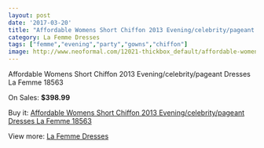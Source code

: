 ```yaml
---
layout: post
date: '2017-03-20'
title: "Affordable Womens Short Chiffon 2013 Evening/celebrity/pageant Dresses La Femme 18563"
category: La Femme Dresses
tags: ["femme","evening","party","gowns","chiffon"]
image: http://www.neoformal.com/12021-thickbox_default/affordable-womens-short-chiffon-2013-evening-celebrity-pageant-dresses-la-femme-18563.jpg
---
```

Affordable Womens Short Chiffon 2013 Evening/celebrity/pageant Dresses La Femme 18563

On Sales: **$398.99**
<a href="https://www.neoformal.com/en/la-femme-dresses-2014/4296-affordable-womens-short-chiffon-2013-evening-celebrity-pageant-dresses-la-femme-18563.html"><amp-img layout="responsive" width="600" height="600" src="//www.neoformal.com/12021-thickbox_default/affordable-womens-short-chiffon-2013-evening-celebrity-pageant-dresses-la-femme-18563.jpg" alt="Affordable Womens Short Chiffon 2013 Evening/celebrity/pageant Dresses La Femme 18563 0" /></a>
<a href="https://www.neoformal.com/en/la-femme-dresses-2014/4296-affordable-womens-short-chiffon-2013-evening-celebrity-pageant-dresses-la-femme-18563.html"><amp-img layout="responsive" width="600" height="600" src="//www.neoformal.com/12026-thickbox_default/affordable-womens-short-chiffon-2013-evening-celebrity-pageant-dresses-la-femme-18563.jpg" alt="Affordable Womens Short Chiffon 2013 Evening/celebrity/pageant Dresses La Femme 18563 1" /></a>
<a href="https://www.neoformal.com/en/la-femme-dresses-2014/4296-affordable-womens-short-chiffon-2013-evening-celebrity-pageant-dresses-la-femme-18563.html"><amp-img layout="responsive" width="600" height="600" src="//www.neoformal.com/12025-thickbox_default/affordable-womens-short-chiffon-2013-evening-celebrity-pageant-dresses-la-femme-18563.jpg" alt="Affordable Womens Short Chiffon 2013 Evening/celebrity/pageant Dresses La Femme 18563 2" /></a>
<a href="https://www.neoformal.com/en/la-femme-dresses-2014/4296-affordable-womens-short-chiffon-2013-evening-celebrity-pageant-dresses-la-femme-18563.html"><amp-img layout="responsive" width="600" height="600" src="//www.neoformal.com/12024-thickbox_default/affordable-womens-short-chiffon-2013-evening-celebrity-pageant-dresses-la-femme-18563.jpg" alt="Affordable Womens Short Chiffon 2013 Evening/celebrity/pageant Dresses La Femme 18563 3" /></a>
<a href="https://www.neoformal.com/en/la-femme-dresses-2014/4296-affordable-womens-short-chiffon-2013-evening-celebrity-pageant-dresses-la-femme-18563.html"><amp-img layout="responsive" width="600" height="600" src="//www.neoformal.com/12023-thickbox_default/affordable-womens-short-chiffon-2013-evening-celebrity-pageant-dresses-la-femme-18563.jpg" alt="Affordable Womens Short Chiffon 2013 Evening/celebrity/pageant Dresses La Femme 18563 4" /></a>
<a href="https://www.neoformal.com/en/la-femme-dresses-2014/4296-affordable-womens-short-chiffon-2013-evening-celebrity-pageant-dresses-la-femme-18563.html"><amp-img layout="responsive" width="600" height="600" src="//www.neoformal.com/12022-thickbox_default/affordable-womens-short-chiffon-2013-evening-celebrity-pageant-dresses-la-femme-18563.jpg" alt="Affordable Womens Short Chiffon 2013 Evening/celebrity/pageant Dresses La Femme 18563 5" /></a>

Buy it: [Affordable Womens Short Chiffon 2013 Evening/celebrity/pageant Dresses La Femme 18563](https://www.neoformal.com/en/la-femme-dresses-2014/4296-affordable-womens-short-chiffon-2013-evening-celebrity-pageant-dresses-la-femme-18563.html "Affordable Womens Short Chiffon 2013 Evening/celebrity/pageant Dresses La Femme 18563")

View more: [La Femme Dresses](https://www.neoformal.com/en/56-la-femme-dresses-2014 "La Femme Dresses")